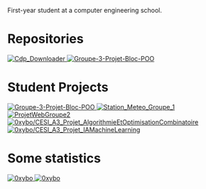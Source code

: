 First-year student at a computer engineering school.

# Repositories

<a href="https://github.com/0xybo/CdP_Downloader">
    <picture >
        <source
            srcset="https://github-readme-stats.vercel.app/api/pin/?username=0xybo&repo=CdP_Downloader&show_icons=true&theme=dark"
            media="(prefers-color-scheme: dark)"
        />
        <source
            srcset="https://github-readme-stats.vercel.app/api/pin/?username=0xybo&repo=CdP_Downloader&show_icons=true"
            media="(prefers-color-scheme: light), (prefers-color-scheme: no-preference)"
        />
        <img src="https://github-readme-stats.vercel.app/api/pin/?username=0xybo&repo=CdP_Downloader&show_icons=true" alt="Cdp_Downloader" />
    </picture>
</a>
<a href="https://github.com/0xybo/homeassistant-mipc-camera">
    <picture>
        <source
            srcset="https://github-readme-stats.vercel.app/api/pin/?username=0xybo&repo=homeassistant-mipc-camera&show_icons=true&theme=dark"
            media="(prefers-color-scheme: dark)"
        />
        <source
            srcset="https://github-readme-stats.vercel.app/api/pin/?username=0xybo&repo=homeassistant-mipc-camera&show_icons=true"
            media="(prefers-color-scheme: light), (prefers-color-scheme: no-preference)"
        />
        <img src="https://github-readme-stats.vercel.app/api/pin/?username=0xybo&repo=homeassistant-mipc-camera&show_icons=true" alt="Groupe-3-Projet-Bloc-POO" />
    </picture>
</a>

# Student Projects

<a href="https://github.com/CESI-ORLEANS-INGE/Groupe-3-Projet-Bloc-POO">
    <picture>
        <source
            srcset="https://github-readme-stats.vercel.app/api/pin/?username=CESI-ORLEANS-INGE&repo=Groupe-3-Projet-Bloc-POO&show_icons=true&theme=dark"
            media="(prefers-color-scheme: dark)"
        />
        <source
            srcset="https://github-readme-stats.vercel.app/api/pin/?username=CESI-ORLEANS-INGE&repo=Groupe-3-Projet-Bloc-POO&show_icons=true"
            media="(prefers-color-scheme: light), (prefers-color-scheme: no-preference)"
        />
        <img src="https://github-readme-stats.vercel.app/api/pin/?username=CESI-ORLEANS-INGE&repo=Groupe-3-Projet-Bloc-POO&show_icons=true" alt="Groupe-3-Projet-Bloc-POO" />
    </picture>
</a>
<a href="https://github.com/CESI-ORLEANS-INGE/Station_Meteo_Groupe_1">
    <picture>
        <source
            srcset="https://github-readme-stats.vercel.app/api/pin/?username=CESI-ORLEANS-INGE&repo=Station_Meteo_Groupe_1&show_icons=true&theme=dark"
            media="(prefers-color-scheme: dark)"
        />
        <source
            srcset="https://github-readme-stats.vercel.app/api/pin/?username=CESI-ORLEANS-INGE&repo=Station_Meteo_Groupe_1&show_icons=true"
            media="(prefers-color-scheme: light), (prefers-color-scheme: no-preference)"
        />
        <img src="https://github-readme-stats.vercel.app/api/pin/?username=CESI-ORLEANS-INGE&repo=Station_Meteo_Groupe_1&show_icons=true" alt="Station_Meteo_Groupe_1" />
    </picture>
</a>
<a href="https://github.com/CESI-ORLEANS-INGE/ProjetWebGroupe2">
    <picture>
        <source
            srcset="https://github-readme-stats.vercel.app/api/pin/?username=CESI-ORLEANS-INGE&repo=ProjetWebGroupe2&show_icons=true&theme=dark"
            media="(prefers-color-scheme: dark)"
        />
        <source
            srcset="https://github-readme-stats.vercel.app/api/pin/?username=CESI-ORLEANS-INGE&repo=ProjetWebGroupe2&show_icons=true"
            media="(prefers-color-scheme: light), (prefers-color-scheme: no-preference)"
        />
        <img src="https://github-readme-stats.vercel.app/api/pin/?username=CESI-ORLEANS-INGE&repo=ProjetWebGroupe2&show_icons=true" alt="ProjetWebGroupe2" />
    </picture>
</a>
<a href="https://github.com/0xybo/CESI_A3_Projet_AlgorithmieEtOptimisationCombinatoire">
    <picture>
        <source
            srcset="https://github-readme-stats.vercel.app/api/pin/?username=0xybo&repo=CESI_A3_Projet_AlgorithmieEtOptimisationCombinatoire&show_icons=true&theme=dark"
            media="(prefers-color-scheme: dark)"
        />
        <source
            srcset="https://github-readme-stats.vercel.app/api/pin/?username=0xybo&repo=CESI_A3_Projet_AlgorithmieEtOptimisationCombinatoire&show_icons=true"
            media="(prefers-color-scheme: light), (prefers-color-scheme: no-preference)"
        />
        <img src="https://github-readme-stats.vercel.app/api/pin/?username=0xybo&repo=CESI_A3_Projet_AlgorithmieEtOptimisationCombinatoire&show_icons=true" alt="0xybo/CESI_A3_Projet_AlgorithmieEtOptimisationCombinatoire" />
    </picture>
</a>
<a href="https://github.com/0xybo/CESI_A3_Projet_IAMachineLearning">
    <picture>
        <source
            srcset="https://github-readme-stats.vercel.app/api/pin/?username=0xybo&repo=CESI_A3_Projet_IAMachineLearning&show_icons=true&theme=dark"
            media="(prefers-color-scheme: dark)"
        />
        <source
            srcset="https://github-readme-stats.vercel.app/api/pin/?username=0xybo&repo=CESI_A3_Projet_IAMachineLearning&show_icons=true"
            media="(prefers-color-scheme: light), (prefers-color-scheme: no-preference)"
        />
        <img src="https://github-readme-stats.vercel.app/api/pin/?username=0xybo&repo=CESI_A3_Projet_IAMachineLearning&show_icons=true" alt="0xybo/CESI_A3_Projet_IAMachineLearning" />
    </picture>
</a>

# Some statistics

<p style="width:100%">
    <a href="#">
        <picture>
            <source
                srcset="https://github-readme-stats.vercel.app/api?username=0xybo&show_icons=true&locale=en&theme=dark"
                media="(prefers-color-scheme: dark)"
            />
            <source
                srcset="https://github-readme-stats.vercel.app/api?username=0xybo&show_icons=true&locale=en"
                media="(prefers-color-scheme: light), (prefers-color-scheme: no-preference)"
            />
            <img src="https://github-readme-stats.vercel.app/api?username=0xybo&show_icons=true&locale=en" alt="0xybo"/>
        </picture>
    </a>
    <a href="#">
        <picture>
            <source
                srcset="https://github-readme-stats.vercel.app/api/top-langs?username=0xybo&show_icons=true&locale=en&layout=compact&theme=dark"
                media="(prefers-color-scheme: dark)"
            />
            <source
                srcset="https://github-readme-stats.vercel.app/api/top-langs?username=0xybo&show_icons=true&locale=en&layout=compact"
                media="(prefers-color-scheme: light), (prefers-color-scheme: no-preference)"
            />
            <img src="https://github-readme-stats.vercel.app/api/top-langs?username=0xybo&show_icons=true&locale=en&layout=compact" alt="0xybo" />
        </picture>
    </a>
</p>

<!--
**0xybo/0xybo** is a ✨ _special_ ✨ repository because its `README.md` (this file) appears on your GitHub profile.

Here are some ideas to get you started:

- 🔭 I’m currently working on ...
- 🌱 I’m currently learning ...
- 👯 I’m looking to collaborate on ...
- 🤔 I’m looking for help with ...
- 💬 Ask me about ...
- 📫 How to reach me: ...
- 😄 Pronouns: ...
- ⚡ Fun fact: ...
-->
